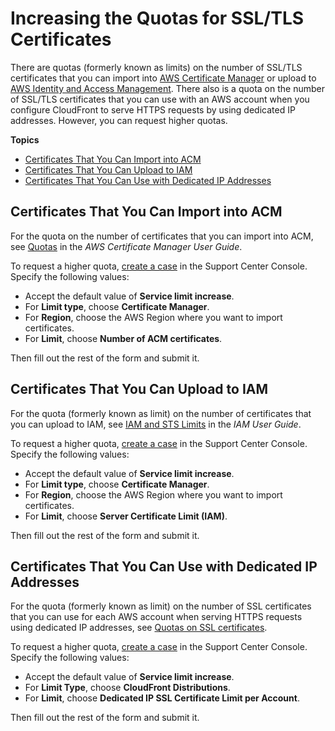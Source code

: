 # Increasing the Quotas for SSL/TLS Certificates<a name="increasing-the-limit-for-ssl-tls-certificates"></a>

There are quotas \(formerly known as limits\) on the number of SSL/TLS certificates that you can import into [AWS Certificate Manager](https://docs.aws.amazon.com/acm/latest/userguide/acm-overview.html) or upload to [AWS Identity and Access Management](https://docs.aws.amazon.com/IAM/latest/UserGuide/introduction.html)\. There also is a quota on the number of SSL/TLS certificates that you can use with an AWS account when you configure CloudFront to serve HTTPS requests by using dedicated IP addresses\. However, you can request higher quotas\.

**Topics**
+ [Certificates That You Can Import into ACM](#certificates-to-import-into-acm)
+ [Certificates That You Can Upload to IAM](#certificates-to-upload-into-iam)
+ [Certificates That You Can Use with Dedicated IP Addresses](#certificates-using-dedicated-ip-address)

## Certificates That You Can Import into ACM<a name="certificates-to-import-into-acm"></a>

For the quota on the number of certificates that you can import into ACM, see [Quotas](https://docs.aws.amazon.com/acm/latest/userguide/acm-limits.html) in the *AWS Certificate Manager User Guide*\.

To request a higher quota, [create a case](https://console.aws.amazon.com/support/cases#/create?issueType=service-limit-increase) in the Support Center Console\. Specify the following values:
+ Accept the default value of **Service limit increase**\.
+ For **Limit type**, choose **Certificate Manager**\.
+ For **Region**, choose the AWS Region where you want to import certificates\.
+ For **Limit**, choose **Number of ACM certificates**\.

Then fill out the rest of the form and submit it\.

## Certificates That You Can Upload to IAM<a name="certificates-to-upload-into-iam"></a>

For the quota \(formerly known as limit\) on the number of certificates that you can upload to IAM, see [IAM and STS Limits](https://docs.aws.amazon.com/IAM/latest/UserGuide/reference_iam-limits.html) in the *IAM User Guide*\.

To request a higher quota, [create a case](https://console.aws.amazon.com/support/cases#/create?issueType=service-limit-increase) in the Support Center Console\. Specify the following values:
+ Accept the default value of **Service limit increase**\.
+ For **Limit type**, choose **Certificate Manager**\.
+ For **Region**, choose the AWS Region where you want to import certificates\.
+ For **Limit**, choose **Server Certificate Limit \(IAM\)**\.

Then fill out the rest of the form and submit it\.

## Certificates That You Can Use with Dedicated IP Addresses<a name="certificates-using-dedicated-ip-address"></a>

For the quota \(formerly known as limit\) on the number of SSL certificates that you can use for each AWS account when serving HTTPS requests using dedicated IP addresses, see [Quotas on SSL certificates](cloudfront-limits.md#limits-ssl-certificates)\.

To request a higher quota, [create a case](https://console.aws.amazon.com/support/cases#/create?issueType=service-limit-increase) in the Support Center Console\. Specify the following values:
+ Accept the default value of **Service limit increase**\.
+ For **Limit Type**, choose **CloudFront Distributions**\.
+ For **Limit**, choose **Dedicated IP SSL Certificate Limit per Account**\.

Then fill out the rest of the form and submit it\.